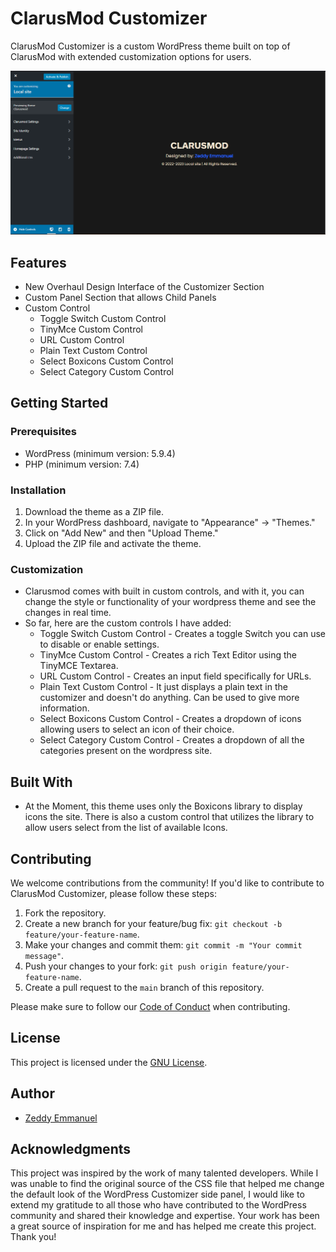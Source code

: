 # ClarusMod Customizer

ClarusMod Customizer is a custom WordPress theme built on top of ClarusMod with extended customization options for users.

![ClarusMod Customizer Screenshot](screenshot.png)

## Features

- New Overhaul Design Interface of the Customizer Section
- Custom Panel Section that allows Child Panels
- Custom Control
    - Toggle Switch Custom Control
    - TinyMce Custom Control
    - URL Custom Control
    - Plain Text Custom Control
    - Select Boxicons Custom Control
    - Select Category Custom Control

## Getting Started

### Prerequisites

- WordPress (minimum version: 5.9.4)
- PHP (minimum version: 7.4)

### Installation

1. Download the theme as a ZIP file.
2. In your WordPress dashboard, navigate to "Appearance" → "Themes."
3. Click on "Add New" and then "Upload Theme."
4. Upload the ZIP file and activate the theme.

### Customization

- Clarusmod comes with built in custom controls, and with it, you can change the style or functionality of your wordpress theme and see the changes in real time.
- So far, here are the custom controls I have added:
    - Toggle Switch Custom Control - Creates a toggle Switch you can use to disable or enable settings.
    - TinyMce Custom Control - Creates a rich Text Editor using the TinyMCE Textarea.
    - URL Custom Control - Creates an input field specifically for URLs.
    - Plain Text Custom Control - It just displays a plain text in the customizer and doesn't do anything. Can be used to give more information.
    - Select Boxicons Custom Control - Creates a dropdown of icons allowing users to select an icon of their choice.
    - Select Category Custom Control - Creates a dropdown of all the categories present on the wordpress site.

## Built With

- At the Moment, this theme uses only the Boxicons library to display icons the site. There is also a custom control that utilizes the library to allow users select from the list of available Icons.

## Contributing

We welcome contributions from the community! If you'd like to contribute to ClarusMod Customizer, please follow these steps:

1. Fork the repository.
2. Create a new branch for your feature/bug fix: `git checkout -b feature/your-feature-name`.
3. Make your changes and commit them: `git commit -m "Your commit message"`.
4. Push your changes to your fork: `git push origin feature/your-feature-name`.
5. Create a pull request to the `main` branch of this repository.

Please make sure to follow our [Code of Conduct](CODE_OF_CONDUCT.md) when contributing.

## License

This project is licensed under the [GNU License](LICENSE).

## Author

- [Zeddy Emmanuel](https://zeddyemy.github.io)

## Acknowledgments

This project was inspired by the work of many talented developers. While I was unable to find the original source of the CSS file that helped me change the default look of the WordPress Customizer side panel, I would like to extend my gratitude to all those who have contributed to the WordPress community and shared their knowledge and expertise. Your work has been a great source of inspiration for me and has helped me create this project. Thank you!
